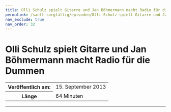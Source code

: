 ```yaml
---
title: Olli Schulz spielt Gitarre und Jan Böhmermann macht Radio für die Dummen
permalink: /sanft-sorgfältig/episoden/Olli-Schulz-spielt-Gitarre-und-Jan-Boehmermann-macht-Radio-fuer-die-Dummen
nav_exclude: true
nav_order: 32
---
```


# Olli Schulz spielt Gitarre und Jan Böhmermann macht Radio für die Dummen
<table class="resp-table dcf-table dcf-table-responsive dcf-table-bordered dcf-table-striped dcf-w-100%">
                    <tbody>
                        <tr>
                            <th scope="row">Veröffentlich am:</th>
                            <td data-label="Veröffentlich am:">15. September 2013</td>
                        </tr>
                        <tr>
                            <th scope="row">Länge </th>
                            <td data-label="Länge ">64 Minuten</td>
                        </tr></tbody>
                </table>

***

